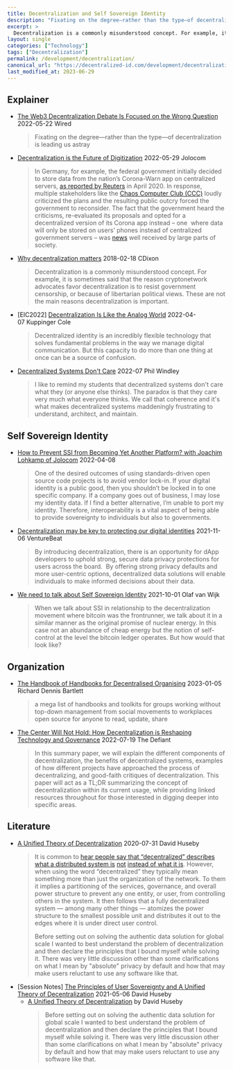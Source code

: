 ```yaml
---
title: Decentralization and Self Sovereign Identity
description: "Fixating on the degree—rather than the type—of decentralization is leading us astray"
excerpt: >
  Decentralization is a commonly misunderstood concept. For example, it is sometimes said that the reason cryptonetwork advocates favor decentralization is to resist government censorship, or because of libertarian political views. These are not the main reasons decentralization is important.
layout: single
categories: ["Technology"]
tags: ["Decentralization"]
permalink: /development/decentralization/
canonical_url: "https://decentralized-id.com/development/decentralization/"
last_modified_at: 2023-06-29
---
```


## Explainer
* [The Web3 Decentralization Debate Is Focused on the Wrong Question](https://www.wired.com/story/web3-blockchain-decentralization-governance/) 2022-05-22 Wired
  > Fixating on the degree—rather than the type—of decentralization is leading us astray
* [Decentralization is the Future of Digitization](http://web.archive.org/web/20230209030957/https://jolocom.io/blog/decentralization-is-the-future-of-digitization/) 2022-05-29 Jolocom
  > In Germany, for example, the federal government initially decided to store data from the nation’s Corona-Warn app on centralized servers, [as reported by Reuters](https://www.reuters.com/article/us-health-coronavirus-europe-tech/germany-flips-on-smartphone-contact-tracing-backs-apple-and-google-idUSKCN22807J) in April 2020. In response, multiple stakeholders like the [Chaos Computer Club (CCC)](https://netzpolitik.org/2020/ccc-warnt-bundesregierung-vor-zentralistischer-corona-app-covid19-contact-tracing-pepppt-dp3t/) loudly criticized the plans and the resulting public outcry forced the government to reconsider. The fact that the government heard the criticisms, re-evaluated its proposals and opted for a decentralized version of its Corona app instead – one  where data will only be stored on users’ phones instead of centralized government servers – was [news](https://www.zdf.de/nachrichten/politik/corona-app-launch-100.html) well received by large parts of society.
* [Why decentralization matters](https://cdixon.org/2018/02/18/why-decentralization-matters) 2018-02-18 CDixon 
  > Decentralization is a commonly misunderstood concept. For example, it is sometimes said that the reason cryptonetwork advocates favor decentralization is to resist government censorship, or because of libertarian political views. These are not the main reasons decentralization is important.
* [EIC2022] [Decentralization Is Like the Analog World](https://www.kuppingercole.com/events/eic2022/blog/decentralization-is-like-the-analog-world) 2022-04-07 Kuppinger Cole
  > Decentralized identity is an incredibly flexible technology that solves fundamental problems in the way we manage digital communication. But this capacity to do more than one thing at once can be a source of confusion.
* [Decentralized Systems Don't Care](https://www.windley.com/archives/2022/07/decentralized_systems_dont_care.shtml) 2022-07 Phil Windley
  > I like to remind my students that decentralized systems don't care what they (or anyone else thinks). The paradox is that they care very much what everyone thinks. We call that coherence and it's what makes decentralized systems maddeningly frustrating to understand, architect, and maintain.

## Self Sovereign Identity
* [How to Prevent SSI from Becoming Yet Another Platform? with Joachim Lohkamp of Jolocom](https://northernblock.io/how-to-prevent-ssi-from-becoming-yet-another-platform-with-joachim-lohkamp/) 2022-04-08 
  > One of the desired outcomes of using standards-driven open source code projects is to avoid vendor lock-in. If your digital identity is a public good, then you shouldn’t be locked in to one specific company. If a company goes out of business, I may lose my identity data. If I find a better alternative, I’m unable to port my identity. Therefore, interoperability is a vital aspect of being able to provide sovereignty to individuals but also to governments.
* [Decentralization may be key to protecting our digital identities](https://venturebeat.com/2021/11/06/decentralization-may-be-key-to-protecting-our-digital-identities/) 2021-11-06 VentureBeat
  > By introducing decentralization, there is an opportunity for dApp developers to uphold strong, secure data privacy protections for users across the board.  By offering strong privacy defaults and more user-centric options, decentralized data solutions will enable individuals to make informed decisions about their data.
* [We need to talk about Self Sovereign Identity](https://medium.com/coinmonks/we-need-to-talk-about-self-sovereign-identity-2f741eda2591) 2021-10-01 Olaf van Wijk
  > When we talk about SSI in relationship to the decentralization movement where bitcoin was the frontrunner, we talk about it in a similar manner as the original promise of nuclear energy. In this case not an abundance of cheap energy but the notion of self-control at the level the bitcoin ledger operates. But how would that look like?

## Organization
* [The Handbook of Handbooks for Decentralised Organising](https://hackmd.io/@yHk1snI9T9SNpiFu2o17oA/Skh_dXNbE?type=view) 2023-01-05 Richard Dennis Bartlett
  > a mega list of handbooks and toolkits for groups working without top-down management from social movements to workplaces open source for anyone to read, update, share
* [The Center Will Not Hold: How Decentralization is Reshaping Technology and Governance](https://thedefiant.io/decentralization-upends-governance) 2022-07-19 The Defiant
  > In this summary paper, we will explain the different components of decentralization, the benefits of decentralized systems, examples of how different projects have approached the process of decentralizing, and good-faith critiques of decentralization. This paper will act as a TL;DR summarizing the concept of decentralization within its current usage, while providing linked resources throughout for those interested in digging deeper into specific areas.

## Literature
* [A Unified Theory of Decentralization](https://medium.com/swlh/a-unified-theory-of-decentralization-151d6f39e38?sk=b2a71917dcb5ce948196887c7ff48fde) 2020-07-31 David Huseby
  > It is common to [hear people say that “decentralized” describes what a distributed system is](https://medium.com/@jaygraber/decentralized-social-networks-e5a7a2603f53) [not](https://medium.com/@jaygraber/decentralized-social-networks-e5a7a2603f53) [instead of what it is](https://medium.com/@jaygraber/decentralized-social-networks-e5a7a2603f53). However, when using the word “decentralized” they typically mean something more than just the organization of the network. To them it implies a partitioning of the services, governance, and overall power structure to prevent any one entity, or user, from controlling others in the system. It then follows that a fully decentralized system — among many other things — atomizes the power structure to the smallest possible unit and distributes it out to the edges where it is under direct user control.
  > 
  > Before setting out on solving the authentic data solution for global scale I wanted to best understand the problem of decentralization and then declare the principles that I bound myself while solving it. There was very little discussion other than some clarifications on what I mean by "absolute" privacy by default and how that may make users reluctant to use any software like that.
* [Session Notes] [The Principles of User Sovereignty and A Unified Theory of Decentralization](https://iiw.idcommons.net/2A/_The_Principles_of_User_Sovereignty_and_A_Unified_Theory_of_Decentralization) 2021-05-06 David Huseby
  * [A Unified Theory of Decentralization](https://medium.com/swlh/a-unified-theory-of-decentralization-151d6f39e38?sk=b2a71917dcb5ce948196887c7ff48fde) by David Huseby
    > Before setting out on solving the authentic data solution for global scale I wanted to best understand the problem of decentralization and then declare the principles that I bound myself while solving it. There was very little discussion other than some clarifications on what I mean by "absolute" privacy by default and how that may make users reluctant to use any software like that.
